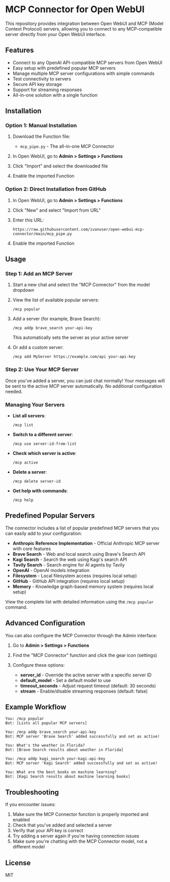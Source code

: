 # MCP Connector for Open WebUI

This repository provides integration between Open WebUI and MCP (Model Context Protocol) servers, allowing you to connect to any MCP-compatible server directly from your Open WebUI interface.

## Features

- Connect to any OpenAI API-compatible MCP servers from Open WebUI
- Easy setup with predefined popular MCP servers
- Manage multiple MCP server configurations with simple commands
- Test connectivity to servers
- Secure API key storage
- Support for streaming responses
- All-in-one solution with a single function

## Installation

### Option 1: Manual Installation

1. Download the Function file:
   - `mcp_pipe.py` - The all-in-one MCP Connector

2. In Open WebUI, go to **Admin > Settings > Functions**

3. Click "Import" and select the downloaded file

4. Enable the imported Function

### Option 2: Direct Installation from GitHub

1. In Open WebUI, go to **Admin > Settings > Functions**

2. Click "New" and select "Import from URL"

3. Enter this URL:
   ```
   https://raw.githubusercontent.com/ivanuser/open-webui-mcp-connector/main/mcp_pipe.py
   ```

4. Enable the imported Function

## Usage

### Step 1: Add an MCP Server

1. Start a new chat and select the "MCP Connector" from the model dropdown

2. View the list of available popular servers:
   ```
   /mcp popular
   ```

3. Add a server (for example, Brave Search):
   ```
   /mcp addp brave_search your-api-key
   ```
   This automatically sets the server as your active server

4. Or add a custom server:
   ```
   /mcp add MyServer https://example.com/api your-api-key
   ```

### Step 2: Use Your MCP Server

Once you've added a server, you can just chat normally! Your messages will be sent to the active MCP server automatically. No additional configuration needed.

### Managing Your Servers

- **List all servers**:
  ```
  /mcp list
  ```

- **Switch to a different server**:
  ```
  /mcp use server-id-from-list
  ```

- **Check which server is active**:
  ```
  /mcp active
  ```

- **Delete a server**:
  ```
  /mcp delete server-id
  ```

- **Get help with commands**:
  ```
  /mcp help
  ```

## Predefined Popular Servers

The connector includes a list of popular predefined MCP servers that you can easily add to your configuration:

- **Anthropic Reference Implementation** - Official Anthropic MCP server with core features
- **Brave Search** - Web and local search using Brave's Search API
- **Kagi Search** - Search the web using Kagi's search API
- **Tavily Search** - Search engine for AI agents by Tavily
- **OpenAI** - OpenAI models integration
- **Filesystem** - Local filesystem access (requires local setup)
- **GitHub** - GitHub API integration (requires local setup)
- **Memory** - Knowledge graph-based memory system (requires local setup)

View the complete list with detailed information using the `/mcp popular` command.

## Advanced Configuration

You can also configure the MCP Connector through the Admin interface:

1. Go to **Admin > Settings > Functions**

2. Find the "MCP Connector" function and click the gear icon (settings)

3. Configure these options:
   - **server_id** - Override the active server with a specific server ID
   - **default_model** - Set a default model to use
   - **timeout_seconds** - Adjust request timeout (default: 30 seconds)
   - **stream** - Enable/disable streaming responses (default: false)

## Example Workflow

```
You: /mcp popular
Bot: [Lists all popular MCP servers]

You: /mcp addp brave_search your-api-key
Bot: MCP server 'Brave Search' added successfully and set as active!

You: What's the weather in Florida?
Bot: [Brave Search results about weather in Florida]

You: /mcp addp kagi_search your-kagi-api-key
Bot: MCP server 'Kagi Search' added successfully and set as active!

You: What are the best books on machine learning?
Bot: [Kagi Search results about machine learning books]
```

## Troubleshooting

If you encounter issues:

1. Make sure the MCP Connector function is properly imported and enabled
2. Check that you've added and selected a server
3. Verify that your API key is correct
4. Try adding a server again if you're having connection issues
5. Make sure you're chatting with the MCP Connector model, not a different model

## License

MIT